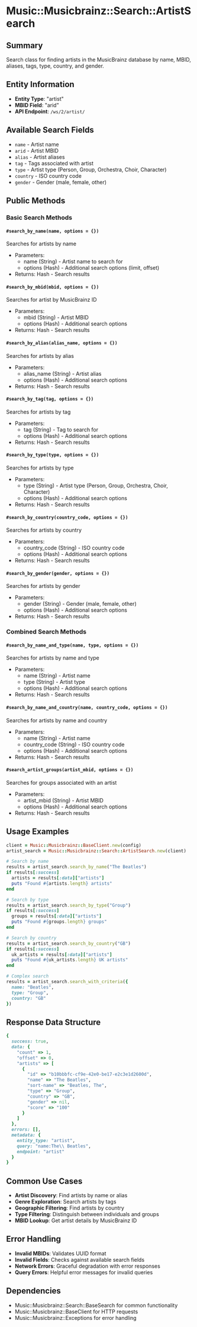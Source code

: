 # Music::Musicbrainz::Search::ArtistSearch

## Summary
Search class for finding artists in the MusicBrainz database by name, MBID, aliases, tags, type, country, and gender.

## Entity Information
- **Entity Type**: "artist"
- **MBID Field**: "arid"
- **API Endpoint**: `/ws/2/artist/`

## Available Search Fields
- `name` - Artist name
- `arid` - Artist MBID
- `alias` - Artist aliases
- `tag` - Tags associated with artist
- `type` - Artist type (Person, Group, Orchestra, Choir, Character)
- `country` - ISO country code
- `gender` - Gender (male, female, other)

## Public Methods

### Basic Search Methods

#### `#search_by_name(name, options = {})`
Searches for artists by name
- Parameters:
  - name (String) - Artist name to search for
  - options (Hash) - Additional search options (limit, offset)
- Returns: Hash - Search results

#### `#search_by_mbid(mbid, options = {})`
Searches for artist by MusicBrainz ID
- Parameters:
  - mbid (String) - Artist MBID
  - options (Hash) - Additional search options
- Returns: Hash - Search results

#### `#search_by_alias(alias_name, options = {})`
Searches for artists by alias
- Parameters:
  - alias_name (String) - Artist alias
  - options (Hash) - Additional search options
- Returns: Hash - Search results

#### `#search_by_tag(tag, options = {})`
Searches for artists by tag
- Parameters:
  - tag (String) - Tag to search for
  - options (Hash) - Additional search options
- Returns: Hash - Search results

#### `#search_by_type(type, options = {})`
Searches for artists by type
- Parameters:
  - type (String) - Artist type (Person, Group, Orchestra, Choir, Character)
  - options (Hash) - Additional search options
- Returns: Hash - Search results

#### `#search_by_country(country_code, options = {})`
Searches for artists by country
- Parameters:
  - country_code (String) - ISO country code
  - options (Hash) - Additional search options
- Returns: Hash - Search results

#### `#search_by_gender(gender, options = {})`
Searches for artists by gender
- Parameters:
  - gender (String) - Gender (male, female, other)
  - options (Hash) - Additional search options
- Returns: Hash - Search results

### Combined Search Methods

#### `#search_by_name_and_type(name, type, options = {})`
Searches for artists by name and type
- Parameters:
  - name (String) - Artist name
  - type (String) - Artist type
  - options (Hash) - Additional search options
- Returns: Hash - Search results

#### `#search_by_name_and_country(name, country_code, options = {})`
Searches for artists by name and country
- Parameters:
  - name (String) - Artist name
  - country_code (String) - ISO country code
  - options (Hash) - Additional search options
- Returns: Hash - Search results

#### `#search_artist_groups(artist_mbid, options = {})`
Searches for groups associated with an artist
- Parameters:
  - artist_mbid (String) - Artist MBID
  - options (Hash) - Additional search options
- Returns: Hash - Search results

## Usage Examples

```ruby
client = Music::Musicbrainz::BaseClient.new(config)
artist_search = Music::Musicbrainz::Search::ArtistSearch.new(client)

# Search by name
results = artist_search.search_by_name("The Beatles")
if results[:success]
  artists = results[:data]["artists"]
  puts "Found #{artists.length} artists"
end

# Search by type
results = artist_search.search_by_type("Group")
if results[:success]
  groups = results[:data]["artists"]
  puts "Found #{groups.length} groups"
end

# Search by country
results = artist_search.search_by_country("GB")
if results[:success]
  uk_artists = results[:data]["artists"]
  puts "Found #{uk_artists.length} UK artists"
end

# Complex search
results = artist_search.search_with_criteria({
  name: "Beatles",
  type: "Group",
  country: "GB"
})
```

## Response Data Structure
```ruby
{
  success: true,
  data: {
    "count" => 1,
    "offset" => 0,
    "artists" => [
      {
        "id" => "b10bbbfc-cf9e-42e0-be17-e2c3e1d2600d",
        "name" => "The Beatles",
        "sort-name" => "Beatles, The",
        "type" => "Group",
        "country" => "GB",
        "gender" => nil,
        "score" => "100"
      }
    ]
  },
  errors: [],
  metadata: {
    entity_type: "artist",
    query: "name:The\\ Beatles",
    endpoint: "artist"
  }
}
```

## Common Use Cases
- **Artist Discovery**: Find artists by name or alias
- **Genre Exploration**: Search artists by tags
- **Geographic Filtering**: Find artists by country
- **Type Filtering**: Distinguish between individuals and groups
- **MBID Lookup**: Get artist details by MusicBrainz ID

## Error Handling
- **Invalid MBIDs**: Validates UUID format
- **Invalid Fields**: Checks against available search fields
- **Network Errors**: Graceful degradation with error responses
- **Query Errors**: Helpful error messages for invalid queries

## Dependencies
- Music::Musicbrainz::Search::BaseSearch for common functionality
- Music::Musicbrainz::BaseClient for HTTP requests
- Music::Musicbrainz::Exceptions for error handling 